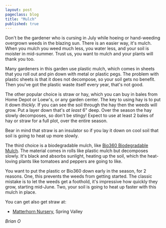 ```yaml
---
layout: post
pageclass: blog
title: "Mulch"
published: true
---
```

Don't be the gardener who is cursing in July while hoeing or hand-weeding overgrown weeds in the blazing sun. There is an easier way, it's mulch. When you mulch you weed much less, you water less, and your soil is moister in mid-summer. Trust us, you want to mulch and your plants will thank you too.

Many gardeners in this garden use plastic mulch, which comes in sheets that you roll out and pin down with metal or plastic pegs. The problem with plastic sheets is that it does not decompose, so your soil gets no benefit. Then you've got the plastic waste itself every year, that's not good.

The other popular choice is straw or hay, which you can buy in bales from Home Depot or Loew's, or any garden center. The key to using hay is to put it down *thickly*. If you can see the soil through the hay then the weeds will grow. Put a layer down that's *at least* 6" deep. Over the season the hay slowly decomposes, so don't be stingy! Expect to use at least 2 bales of hay or straw for a full plot, over the entire season.

Bear in mind that straw is an insulator so if you lay it down on cool soil that soil is going to heat up more slowly.

The third choice is a biodegradable mulch, like [Bio360 Biodegradable Mulch](http://www.johnnyseeds.com/p-6978-bio360-biodegradable-mulch-45-x-32.aspx). The material comes in rolls like plastic mulch but decomposes slowly. It's black and absorbs sunlight, heating up the soil, which the heat-loving plants like tomatoes and peppers are going to like.

You want to put the plastic or Bio360 down early in the season, for 2 reasons. One, this prevents the weeds from getting started. The classic mistake is to let the weeds get a foothold, it's impressive how quickly they grow, starting mid-June. Two, your soil is going to heat up faster with this mulch in place.

You can get also get straw at:

-   [Matterhorn Nursery](http://maps.google.com/maps?client=safari&rls=en&oe=UTF-8&um=1&ie=UTF-8&q=matterhorn+nursery+ny&fb=1&gl=us&hq=matterhorn+nursery&hnear=New+York,+NY&cid=0,0,9086151225230858574&ei=Z09sTeemIIGs8AbWkZCXCw&sa=X&oi=local_result&ct=image&resnum=2&ved=0CCUQnwIwAQ "matterhorn nursery"), Spring Valley

*Brian O*

